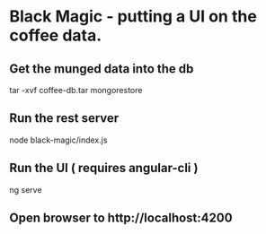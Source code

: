 # Black Magic - putting a UI on the coffee data.

## Get the munged data into the db
tar -xvf coffee-db.tar
mongorestore

## Run the rest server
node black-magic/index.js

## Run the UI ( requires angular-cli )
ng serve

## Open browser to http://localhost:4200



